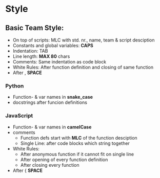 # Style

## Basic Team Style:
* On top of scripts: MLC with std. nr., name, team & script desciption
* Constants and global variables:  **CAPS**
* Indentation: TAB
* Line length: **MAX 80** chars
* Comments: Same indentation as code block
* White Rules: After function definition and closing of same function
* After , **SPACE**

### Python
* Function- & var names in **snake_case**
* docstrings after funcion definitions

### JavaScript
* Function- & var names in **camelCase**
* comments
  * Function defs start with **MLC** of the function desciption
  * Single Line: after code blocks which string together
* White Rules:
  * After anonymous function if it cannot fit on single line
  * After opening of every function definition
  * After closing every function
* After { **SPACE**
